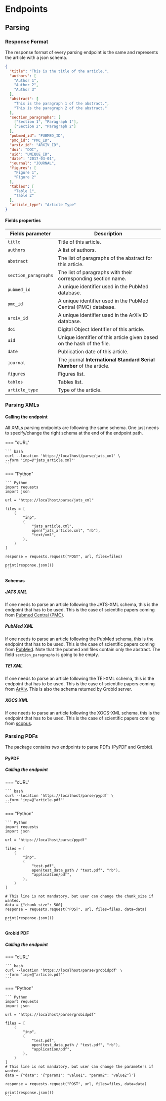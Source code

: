 # Endpoints

## Parsing

### Response Format

The response format of every parsing endpoint is the same and represents the article with a json schema.

```json
{
  "title": "This is the title of the article.",
  "authors": [
    "Author 1",
    "Author 2",
    "Author 3"
  ],
  "abstract": [
    "This is the paragraph 1 of the abstract.", 
    "This is the paragraph 2 of the abstract."
  ],
  "section_paragraphs": [
    ["Section 1", "Paragraph 1"],
    ["Section 2", "Paragraph 2"]
  ],
  "pubmed_id": "PUBMED_ID",
  "pmc_id": "PMC_ID",
  "arxiv_id": "ARXIV_ID",
  "doi": "DOI",
  "uid": "UNIQUE_ID",
  "date": "2017-03-01",
  "journal": "JOURNAL",
  "figures": [
    "Figure 1",
    "Figure 2"
  ],
  "tables": [
    "Table 1",
    "Table 2"
  ],
  "article_type": "Article Type"
}
```

#### Fields properties

| Fields parameter     | Description                                                            |
|----------------------|------------------------------------------------------------------------|
| `title`              | Title of this article.                                                 |
| `authors`            | A list of authors.                                                     |
| `abstract`           | The list of paragraphs of the abstract for this article.               |
| `section_paragraphs` | The list of paragraphs with their corresponding section name.          |
| `pubmed_id`          | A unique identifier used in the PubMed database.                       |
| `pmc_id`             | A unique identifier used in the PubMed Central (PMC) database.         |
| `arxiv_id`           | A unique identifier used in the ArXiv ID database.                     |
| `doi`                | Digital Object Identifier of this article.                             |
| `uid`                | Unique identifier of this article given based on the hash of the file. |
| `date`               | Publication date of this article.                                      |
| `journal`            | The journal **International Standard Serial Number** of the article.   |
| `figures`            | Figures list.                                                          |
| `tables`             | Tables list.                                                           |
| `article_type`       | Type of the article.                                                   |


### Parsing XMLs

#### Calling the endpoint

All XMLs parsing endpoints are following the same schema. 
One just needs to specify/change the right schema at the end of the endpoint path.

=== "cURL"

    ``` bash
    curl --location 'https://localhost/parse/jats_xml' \
    --form 'inp=@"jats_article.xml"'
    ```

=== "Python"

    ``` Python
    import requests
    import json

    url = "https://localhost/parse/jats_xml"

    files = [
        (
            "inp",
            (
                "jats_article.xml",
                open("jats_article.xml", "rb"),
                "text/xml",
            ),
        )
    ]

    response = requests.request("POST", url, files=files)

    print(response.json())
    ```

#### Schemas

##### JATS XML

If one needs to parse an article following the JATS-XML schema, this is the endpoint that has to be used. 
This is the case of scientific papers coming from [Pubmed Central (PMC)](https://www.ncbi.nlm.nih.gov/pmc/). 

##### PubMed XML

If one needs to parse an article following the PubMed schema, this is the endpoint that has to be used. 
This is the case of scientific papers coming from [PubMed](https://pubmed.ncbi.nlm.nih.gov/). Note that 
the pubmed xml files contain only the abstract. The field `section_paragraphs` is going to be empty.

##### TEI XML

If one needs to parse an article following the TEI-XML schema, this is the endpoint that has to be used. 
This is the case of scientific papers coming from [ArXiv](https://arxiv.org/). This is also the schema returned by Grobid server.

##### XOCS XML

If one needs to parse an article following the XOCS-XML schema, this is the endpoint that has to be used. 
This is the case of scientific papers coming from [scopus](https://www.scopus.com/search/form.uri?display=basic#basic). 


### Parsing PDFs

The package contains two endpoints to parse PDFs (PyPDF and Grobid).

#### PyPDF

##### Calling the endpoint

=== "cURL"

    ``` bash
    curl --location 'https://localhost/parse/pypdf' \
    --form 'inp=@"article.pdf"'
    ```

=== "Python"

    ``` Python
    import requests
    import json

    url = "https://localhost/parse/pypdf"

    files = [
        (
            "inp",
            (
                "test.pdf",
                open(test_data_path / "test.pdf", "rb"),
                "application/pdf",
            ),
        )
    ]

    # This line is not mandatory, but user can change the chunk_size if wanted.
    data = {"chunk_size": 500}
    response = requests.request("POST", url, files=files, data=data)

    print(response.json())
    ```

#### Grobid PDF

##### Calling the endpoint

=== "cURL"

    ``` bash
    curl --location 'https://localhost/parse/grobidpdf' \
    --form 'inp=@"article.pdf"'
    ```

=== "Python"

    ``` Python
    import requests
    import json

    url = "https://localhost/parse/grobidpdf"

    files = [
        (
            "inp",
            (
                "test.pdf",
                open(test_data_path / "test.pdf", "rb"),
                "application/pdf",
            ),
        )
    ]
    # This line is not mandatory, but user can change the parameters if wanted.
    data = {"data": '{"param1": "value1", "param2": "value2"}'}

    response = requests.request("POST", url, files=files, data=data)

    print(response.json())
    ```
